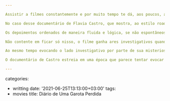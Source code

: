```yaml
---

Assistir a filmes constantemente e por muito tempo te dá, aos poucos, a capacidade de discernir a linguagem de cada autor e, o que eu acho mais interessante de tudo, extrair as técnicas usadas de forma inconsciente, apenas deixando fluir a percepção comum de um espectador assistindo a uma sessão de cinema. É uma sensação meio que mágica.

No caso desse documentário de Flavia Castro, que mostra, ao estilo road movie, sua pesquisa pela história do pai, reacionário ativo da época das ditaduras da América do Sul, é visível sua preocupação em tornar o filme o mais fluido possível e ao mesmo tempo resgatar a memória do pai através do depoimento de pessoas que conviveram com Celso Afonso Gay de Castro, no melhor estilo Cidadão Kane com reality show.

Os depoimentos ordenados de maneira fluida e lógica, se não espontâneos, ao menos alcançam em sua estética uma história gostosa de acompanhar, pois há um recorte de narrativas cronológicas que nos permitem entender um pouco de como era a vida dos revolucionários na época, e isso se fortalece ainda mais com a escolha inteligente das músicas que dão o tom nos momentos certos para prolongar essa atmosfera nostálgica para cada período na vida de Celso Castro e todos que o acompanhavam.

Não contente em ficar só nisso, o filme ganha ares investigativos quando, em determinado momento, começa a viajar pelos lugares que o pai esteve e a visitar as casas onde ele morava, momentos esses que só tem a acrescentar à nossa própria experiência com o filme, e Castro consegue ainda obter os melhores recortes visuais, como a visão da janela de um avião indo para o Chile, ou ao mostrar a Torre Eiffel apenas pela foto amarelada de quando era adolescente.

Ao mesmo tempo evocando o lado investigativo por parte de sua misteriosa morte, ocorrida em um apartamento em Porto Alegre durante um suposto assalto (e julgado, talvez erroneamente, como suicídio), a realizadora utiliza técnicas criativas e curiosas para mostrar notícias da época através de recortes de jornais e fotos, utilizando ao mesmo tempo uma montagem ritmada, zoom, foco e iluminação que apresentam um misto de urgência e passado.

O documentário de Castro estreia em uma época que parece tentar evocar o desejo das pessoas de cada vez mais resgatar esse passado manchado, mais pelas pessoas que participaram dele do que pela visão histórica. E é isso que Flavia Castro consegue, de maneira simples e ao mesmo tempo intimista, não se aprofundando muito nas questões macro-políticas da época, sempre mantendo o foco no caráter humano do projeto. O resultado, se não brilhante, é mais que satisfatório.

---
```

categories:
- writting
date: '2021-06-25T13:13:00+03:00'
tags:
- movies
title: Diário de Uma Garota Perdida
